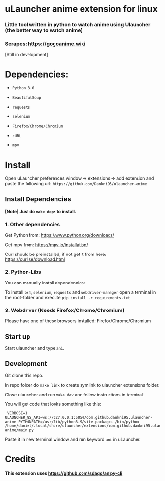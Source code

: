 # uLauncher anime extension for linux

### Little tool written in python to watch anime using Ulauncher (the better way to watch anime)
### Scrapes: https://gogoanime.wiki

[Still in development]

# Dependencies:
- `Python 3.0`

- `BeautifulSoup`

- `requests`

- `selenium`

- `Firefox/Chrome/Chromium`

- `cURL`

- `mpv`
 

# Install
Open uLauncher preferences window -> extensions -> add extension and paste the following url:
`https://github.com/Dankni95/ulauncher-anime`


## Install Dependencies

#### [Note] Just do `make deps` to install.
 
### 1. Other dependencies
Get Python from: https://www.python.org/downloads/

Get mpv from: https://mpv.io/installation/

Curl should be preinstalled, if not get it from here: https://curl.se/download.html

### 2. Python-Libs
You can manually install dependencies:

To install `bs4`, `selenium`, `requests` and `webdriver-manager` open a terminal in the root-folder and execute `pip install -r requirements.txt`

### 3. Webdriver (Needs Firefox/Chrome/Chromium)

Please have one of these browsers installed: Firefox/Chrome/Chromium 

## Start up 
Start ulauncher and type `ani`.



## Development
Git clone this repo.

In repo folder do `make link` to create symlink to ulauncher extensions folder.

Close ulauncher and run `make dev` and follow instructions in terminal.

You will get code that looks something like this:
```
 VERBOSE=1 ULAUNCHER_WS_API=ws://127.0.0.1:5054/com.github.dankni95.ulauncher-anime PYTHONPATH=/usr/lib/python3.9/site-packages /bin/python /home/daniel/.local/share/ulauncher/extensions/com.github.dankni95.ulauncher-anime/main.py
```
Paste it in new terminal window and run keyword `ani` in uLauncher. 


# Credits
#### This extension uses https://github.com/sdaqo/anipy-cli 
